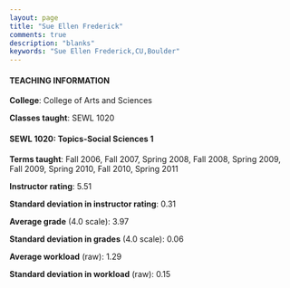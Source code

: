 ```yaml
---
layout: page
title: "Sue Ellen Frederick" 
comments: true
description: "blanks"
keywords: "Sue Ellen Frederick,CU,Boulder"
---
```

<head>
<script src="https://ajax.googleapis.com/ajax/libs/jquery/2.1.3/jquery.min.js"></script>
<script src="https://dl.dropboxusercontent.com/s/pc42nxpaw1ea4o9/highcharts.js?dl=0"></script>
<!-- <script src="../assets/js/highcharts.js"></script> -->
<style type="text/css">@font-face {
	font-family: "Bebas Neue";
	src: url(https://www.filehosting.org/file/details/544349/BebasNeue Regular.otf) format("opentype");
	}
	h1.Bebas { 
		font-family: "Bebas Neue", Verdana, Tahoma;
	}
</style>
</head>
	   
#### TEACHING INFORMATION

**College**: College of Arts and Sciences

**Classes taught**: SEWL 1020

#### SEWL 1020: Topics-Social Sciences 1

**Terms taught**: Fall 2006, Fall 2007, Spring 2008, Fall 2008, Spring 2009, Fall 2009, Spring 2010, Fall 2010, Spring 2011

**Instructor rating**: 5.51

**Standard deviation in instructor rating**: 0.31

**Average grade** (4.0 scale): 3.97

**Standard deviation in grades** (4.0 scale): 0.06

**Average workload** (raw): 1.29

**Standard deviation in workload** (raw): 0.15

